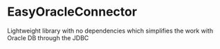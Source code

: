 # EasyOracleConnector
Lightweight library with no dependencies which simplifies the work with Oracle DB through the JDBC
